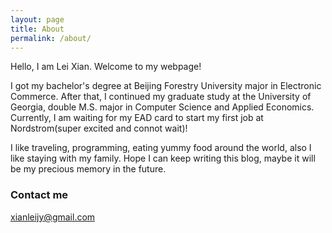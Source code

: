 ```yaml
---
layout: page
title: About
permalink: /about/
---
```


Hello, I am Lei Xian. Welcome to my webpage! 

I got my bachelor's degree at Beijing Forestry University major in Electronic Commerce. After that, I continued my graduate study at the University of Georgia, double M.S. major in Computer Science and Applied Economics. Currently, I am waiting for my EAD card to start my first job at Nordstrom(super excited and connot wait)! 

I like traveling, programming, eating yummy food around the world, also I like staying with my family. Hope I can keep writing this blog, maybe it will be my precious memory in the future. 



### Contact me

[xianleijy@gmail.com](mailto:xianleijy@gmail.com)
